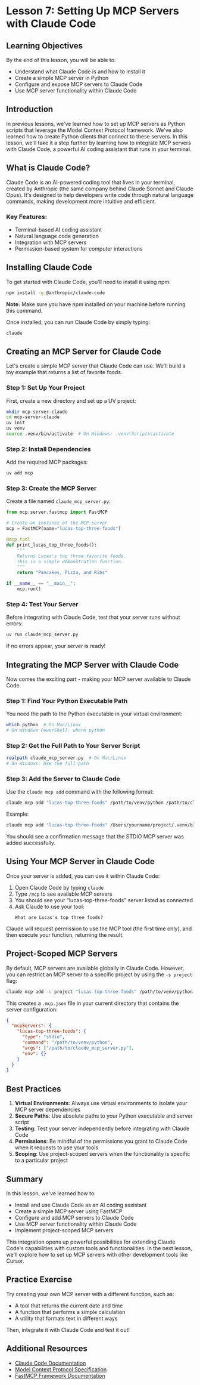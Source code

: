 # Lesson 7: Setting Up MCP Servers with Claude Code

## Learning Objectives

By the end of this lesson, you will be able to:
- Understand what Claude Code is and how to install it
- Create a simple MCP server in Python
- Configure and expose MCP servers to Claude Code
- Use MCP server functionality within Claude Code

## Introduction

In previous lessons, we've learned how to set up MCP servers as Python scripts that leverage the Model Context Protocol framework. We've also learned how to create Python clients that connect to these servers. In this lesson, we'll take it a step further by learning how to integrate MCP servers with Claude Code, a powerful AI coding assistant that runs in your terminal.

## What is Claude Code?

Claude Code is an AI-powered coding tool that lives in your terminal, created by Anthropic (the same company behind Claude Sonnet and Claude Opus). It's designed to help developers write code through natural language commands, making development more intuitive and efficient.

### Key Features:
- Terminal-based AI coding assistant
- Natural language code generation
- Integration with MCP servers
- Permission-based system for computer interactions

## Installing Claude Code

To get started with Claude Code, you'll need to install it using npm:

```bash
npm install -g @anthropic/claude-code
```

**Note:** Make sure you have npm installed on your machine before running this command.

Once installed, you can run Claude Code by simply typing:

```bash
claude
```

## Creating an MCP Server for Claude Code

Let's create a simple MCP server that Claude Code can use. We'll build a toy example that returns a list of favorite foods.

### Step 1: Set Up Your Project

First, create a new directory and set up a UV project:

```bash
mkdir mcp-server-claude
cd mcp-server-claude
uv init
uv venv
source .venv/bin/activate  # On Windows: .venv\Scripts\activate
```

### Step 2: Install Dependencies

Add the required MCP packages:

```bash
uv add mcp
```

### Step 3: Create the MCP Server

Create a file named `claude_mcp_server.py`:

```python
from mcp.server.fastmcp import FastMCP

# Create an instance of the MCP server
mcp = FastMCP(name="lucas-top-three-foods")

@mcp.tool
def print_lucas_top_three_foods():
    """
    Returns Lucas's top three favorite foods.
    This is a simple demonstration function.
    """
    return "Pancakes, Pizza, and Ribs"

if __name__ == "__main__":
    mcp.run()
```

### Step 4: Test Your Server

Before integrating with Claude Code, test that your server runs without errors:

```bash
uv run claude_mcp_server.py
```

If no errors appear, your server is ready!

## Integrating the MCP Server with Claude Code

Now comes the exciting part - making your MCP server available to Claude Code.

### Step 1: Find Your Python Executable Path

You need the path to the Python executable in your virtual environment:

```bash
which python  # On Mac/Linux
# On Windows PowerShell: where python
```

### Step 2: Get the Full Path to Your Server Script

```bash
realpath claude_mcp_server.py  # On Mac/Linux
# On Windows: Use the full path
```

### Step 3: Add the Server to Claude Code

Use the `claude mcp add` command with the following format:

```bash
claude mcp add "lucas-top-three-foods" /path/to/venv/python /path/to/claude_mcp_server.py
```

Example:
```bash
claude mcp add "lucas-top-three-foods" /Users/yourname/project/.venv/bin/python /Users/yourname/project/claude_mcp_server.py
```

You should see a confirmation message that the STDIO MCP server was added successfully.

## Using Your MCP Server in Claude Code

Once your server is added, you can use it within Claude Code:

1. Open Claude Code by typing `claude`
2. Type `/mcp` to see available MCP servers
3. You should see your "lucas-top-three-foods" server listed as connected
4. Ask Claude to use your tool:
   ```
   What are Lucas's top three foods?
   ```

Claude will request permission to use the MCP tool (the first time only), and then execute your function, returning the result.

## Project-Scoped MCP Servers

By default, MCP servers are available globally in Claude Code. However, you can restrict an MCP server to a specific project by using the `-s project` flag:

```bash
claude mcp add -s project "lucas-top-three-foods" /path/to/venv/python /path/to/claude_mcp_server.py
```

This creates a `.mcp.json` file in your current directory that contains the server configuration:

```json
{
  "mcpServers": {
    "lucas-top-three-foods": {
      "type": "stdio",
      "command": "/path/to/venv/python",
      "args": ["/path/to/claude_mcp_server.py"],
      "env": {}
    }
  }
}
```

## Best Practices

1. **Virtual Environments**: Always use virtual environments to isolate your MCP server dependencies
2. **Secure Paths**: Use absolute paths to your Python executable and server script
3. **Testing**: Test your server independently before integrating with Claude Code
4. **Permissions**: Be mindful of the permissions you grant to Claude Code when it requests to use your tools
5. **Scoping**: Use project-scoped servers when the functionality is specific to a particular project

## Summary

In this lesson, we've learned how to:
- Install and use Claude Code as an AI coding assistant
- Create a simple MCP server using FastMCP
- Configure and add MCP servers to Claude Code
- Use MCP server functionality within Claude Code
- Implement project-scoped MCP servers

This integration opens up powerful possibilities for extending Claude Code's capabilities with custom tools and functionalities. In the next lesson, we'll explore how to set up MCP servers with other development tools like Cursor.

## Practice Exercise

Try creating your own MCP server with a different function, such as:
- A tool that returns the current date and time
- A function that performs a simple calculation
- A utility that formats text in different ways

Then, integrate it with Claude Code and test it out!

## Additional Resources

- [Claude Code Documentation](https://docs.anthropic.com/claude-code)
- [Model Context Protocol Specification](https://modelcontextprotocol.io)
- [FastMCP Framework Documentation](https://github.com/jlowin/fastmcp)